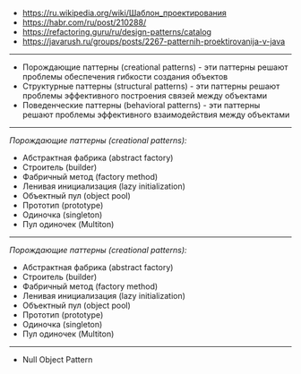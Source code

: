 - https://ru.wikipedia.org/wiki/Шаблон_проектирования
- https://habr.com/ru/post/210288/
- https://refactoring.guru/ru/design-patterns/catalog
- https://javarush.ru/groups/posts/2267-patternih-proektirovanija-v-java
------------
- Порождающие паттерны (creational patterns) - эти паттерны решают проблемы обеспечения гибкости создания объектов
- Структурные паттерны (structural patterns) - эти паттерны решают проблемы эффективного построения связей между объектами
- Поведенческие паттерны (behavioral patterns) - эти паттерны решают проблемы эффективного взаимодействия между объектами
------------
*Порождающие паттерны (creational patterns):*

- Абстрактная фабрика (abstract factory)
- Строитель (builder)
- Фабричный метод (factory method)
- Ленивая инициализация (lazy initialization)
- Объектный пул (object pool)
- Прототип (prototype)
- Одиночка (singleton)
- Пул одиночек (Multiton)
------------
*Порождающие паттерны (creational patterns):*

- Абстрактная фабрика (abstract factory)
- Строитель (builder)
- Фабричный метод (factory method)
- Ленивая инициализация (lazy initialization)
- Объектный пул (object pool)
- Прототип (prototype)
- Одиночка (singleton)
- Пул одиночек (Multiton)
------------
- Null Object Pattern
